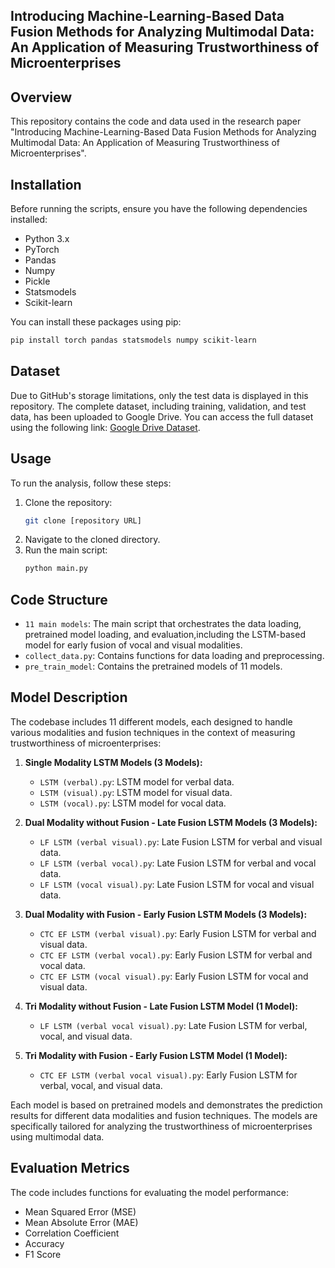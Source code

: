 
## Introducing Machine-Learning-Based Data Fusion Methods for Analyzing Multimodal Data: An Application of Measuring Trustworthiness of Microenterprises

## Overview
This repository contains the code and data used in the research paper "Introducing Machine-Learning-Based Data Fusion Methods for Analyzing Multimodal Data: An Application of Measuring Trustworthiness of Microenterprises". 

## Installation
Before running the scripts, ensure you have the following dependencies installed:
- Python 3.x
- PyTorch
- Pandas
- Numpy
- Pickle
- Statsmodels
- Scikit-learn

You can install these packages using pip:
```bash
pip install torch pandas statsmodels numpy scikit-learn
```

## Dataset
Due to GitHub's storage limitations, only the test data is displayed in this repository. The complete dataset, including training, validation, and test data, has been uploaded to Google Drive. You can access the full dataset using the following link: [Google Drive Dataset](https://drive.google.com/drive/folders/1EpMjVBAh1d9Zh73QkjpChoufGOqxBgvt).



## Usage
To run the analysis, follow these steps:
1. Clone the repository:
   ```bash
   git clone [repository URL]
   ```
2. Navigate to the cloned directory.
3. Run the main script:
   ```bash
   python main.py
   ```

## Code Structure
- `11 main models`: The main script that orchestrates the data loading,  pretrained model loading, and evaluation,including the LSTM-based model for early fusion of vocal and visual modalities.
- `collect_data.py`: Contains functions for data loading and preprocessing.
- `pre_train_model`: Contains the pretrained models of 11 models.
  

## Model Description
The codebase includes 11 different models, each designed to handle various modalities and fusion techniques in the context of measuring trustworthiness of microenterprises:

1. **Single Modality LSTM Models (3 Models):**
   - `LSTM (verbal).py`: LSTM model for verbal data.
   - `LSTM (visual).py`: LSTM model for visual data.
   - `LSTM (vocal).py`: LSTM model for vocal data.

2. **Dual Modality without Fusion - Late Fusion LSTM Models (3 Models):**
   - `LF LSTM (verbal visual).py`: Late Fusion LSTM for verbal and visual data.
   - `LF LSTM (verbal vocal).py`: Late Fusion LSTM for verbal and vocal data.
   - `LF LSTM (vocal visual).py`: Late Fusion LSTM for vocal and visual data.

3. **Dual Modality with Fusion - Early Fusion LSTM Models (3 Models):**
   - `CTC EF LSTM (verbal visual).py`: Early Fusion LSTM for verbal and visual data.
   - `CTC EF LSTM (verbal vocal).py`: Early Fusion LSTM for verbal and vocal data.
   - `CTC EF LSTM (vocal visual).py`: Early Fusion LSTM for vocal and visual data.

4. **Tri Modality without Fusion - Late Fusion LSTM Model (1 Model):**
   - `LF LSTM (verbal vocal visual).py`: Late Fusion LSTM for verbal, vocal, and visual data.

5. **Tri Modality with Fusion - Early Fusion LSTM Model (1 Model):**
   - `CTC EF LSTM (verbal vocal visual).py`: Early Fusion LSTM for verbal, vocal, and visual data.

Each model is based on pretrained models and demonstrates the prediction results for different data modalities and fusion techniques. The models are specifically tailored for analyzing the trustworthiness of microenterprises using multimodal data.


## Evaluation Metrics
The code includes functions for evaluating the model performance:
- Mean Squared Error (MSE)
- Mean Absolute Error (MAE)
- Correlation Coefficient
- Accuracy
- F1 Score


